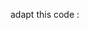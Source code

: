 adapt this code : <!doctype html>
<html lang="en">
<head>
  <meta charset="utf-8">
  <title>CourseManagementAppFrontend</title>
  <base href="/">
  <meta name="viewport" content="width=device-width, initial-scale=1">
  <link rel="icon" type="image/x-icon" href="favicon.ico">
  
  <!-- Font Awesome CDN -->
  <!-- <link rel="stylesheet" href="https://use.fontawesome.com/releases/v5.15.4/css/all.css" integrity="sha384-DyZ88mC6Up2uqS4h/KRgHuoeGwBcD4Ng9SiP4dIRy0EXTlnuz47vAwmeGwVChigm" crossorigin="anonymous"> -->

  <script src="https://kit.fontawesome.com/df79505a36.js" crossorigin="anonymous"></script>
</head>
<body>
  <app-root></app-root>
</body>
</html>
